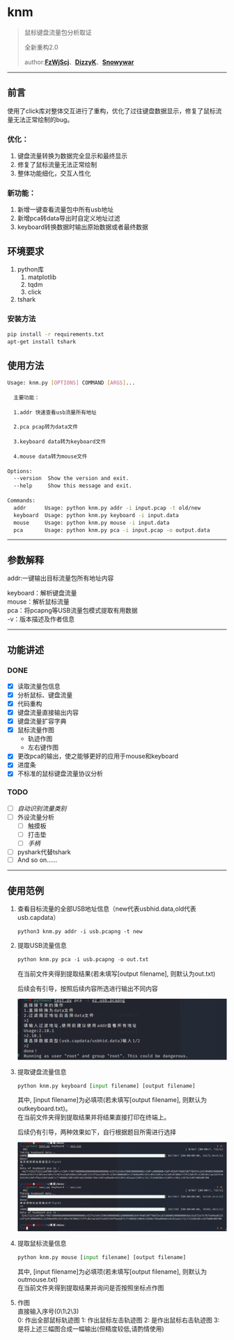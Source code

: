 # knm

> 鼠标键盘流量包分析取证  
>
> 全新重构2.0
>
> author:[**FzWjScj**](https://github.com/FzWjScJ)、[**DizzyK**](https://github.com/Dizzy-K)、[**Snowywar**](https://github.com/jiayuqi7813/)

---

## 前言

使用了click库对整体交互进行了重构，优化了过往键盘数据显示，修复了鼠标流量无法正常绘制的bug。

### 优化：

1. 键盘流量转换为数据完全显示和最终显示
2. 修复了鼠标流量无法正常绘制
3. 整体功能细化，交互人性化

### 新功能：

1. 新增一键查看流量包中所有usb地址
2. 新增pca转data导出时自定义地址过滤
3. keyboard转换数据时输出原始数据或者最终数据

## 环境要求

1. python库
   1. matplotlib
   2. tqdm
   2. click
2. tshark

### 安装方法

```bash
pip install -r requirements.txt
apt-get install tshark
```

## 使用方法

```bash
Usage: knm.py [OPTIONS] COMMAND [ARGS]...

  主要功能：

  1.addr 快速查看usb流量所有地址

  2.pca pcap转为data文件

  3.keyboard data转为keyboard文件

  4.mouse data转为mouse文件

Options:
  --version  Show the version and exit.
  --help     Show this message and exit.

Commands:
  addr      Usage: python knm.py addr -i input.pcap -t old/new
  keyboard  Usage: python knm.py keyboard -i input.data
  mouse     Usage: python knm.py mouse -i input.data
  pca       Usage: python knm.py pca -i input.pcap -o output.data

```

---

## 参数解释

addr:一键输出目标流量包所有地址内容

keyboard：解析键盘流量  
mouse：解析鼠标流量  
pca：将pcapng等USB流量包模式提取有用数据  
-v：版本描述及作者信息  

---

## 功能讲述

### DONE

- [x] 读取流量包信息
- [x] 分析鼠标、键盘流量
- [x] 代码重构
- [x] 键盘流量直接输出内容
- [x] 键盘流量扩容字典
- [x] 鼠标流量作图
  - 轨迹作图
  - 左右键作图
- [x] 更改pca的输出，使之能够更好的应用于mouse和keyboard
- [x] 进度条
- [x] 不标准的鼠标键盘流量协议分析

### TODO

- [ ] *自动识别流量类别*
- [ ] 外设流量分析
  - [ ] 触摸板
  - [ ] 打击垫
  - [ ] *手柄*
- [ ] pyshark代替tshark
- [ ] And so on......

---

## 使用范例

1. 查看目标流量的全部USB地址信息（new代表usbhid.data,old代表usb.capdata）

   ```
   python3 knm.py addr -i usb.pcapng -t new                                           
   ```

2. 提取USB流量信息

   ```python
   python knm.py pca -i usb.pcapng -o out.txt
   ```

   在当前文件夹得到提取结果(若未填写[output filename], 则默认为out.txt)

   后续会有引导，按照后续内容所选进行输出不同内容

   ![image-20220531195010887](.\img\1.png)

3. 提取键盘流量信息

   ```python
   python knm.py keyboard [input filename] [output filename]
   ```

   其中, [input filename]为必填项(若未填写[output filename], 则默认为outkeyboard.txt)。  
   在当前文件夹得到提取结果并将结果直接打印在终端上。

   后续仍有引导，两种效果如下，自行根据题目所需进行选择

   ![image-20220531195415864](.\img\2.png)

3. 提取鼠标流量信息

   ```python
   python knm.py mouse [input filename] [output filename]
   ```

   其中, [input filename]为必填项(若未填写[output filename], 则默认为outmouse.txt)  
   在当前文件夹得到提取结果并询问是否按照坐标点作图

4. 作图  
   直接输入序号(0\1\2\3)  
   0: 作出全部鼠标轨迹图
   1: 作出鼠标左击轨迹图
   2: 是作出鼠标右击轨迹图
   3: 是将上述三幅图合成一幅输出(但精度较低,请酌情使用)
